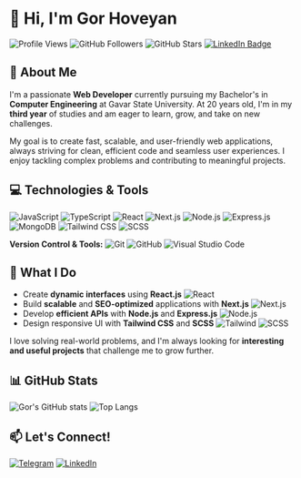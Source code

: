 # 👋 Hi, I'm Gor Hoveyan

![Profile Views](https://komarev.com/ghpvc/?username=Gor-Hoveyan&color=blue&style=flat-square)
![GitHub Followers](https://img.shields.io/github/followers/Gor-Hoveyan?style=flat-square)
![GitHub Stars](https://img.shields.io/github/stars/Gor-Hoveyan?style=flat-square)
[![LinkedIn Badge](https://img.shields.io/badge/LinkedIn-Connect-blue?style=flat-square&logo=linkedin)](([https://www.linkedin.com/in/gorhoveyan/](https://www.linkedin.com/in/gorhoveyan/)))

## 🚀 About Me
I'm a passionate **Web Developer** currently pursuing my Bachelor's in **Computer Engineering** at Gavar State University. At 20 years old, I'm in my **third year** of studies and am eager to learn, grow, and take on new challenges.

My goal is to create fast, scalable, and user-friendly web applications, always striving for clean, efficient code and seamless user experiences. I enjoy tackling complex problems and contributing to meaningful projects.

## 💻 Technologies & Tools

![JavaScript](https://img.shields.io/badge/JavaScript-F7DF1E?style=flat-square&logo=javascript&logoColor=black)
![TypeScript](https://img.shields.io/badge/TypeScript-007ACC?style=flat-square&logo=typescript&logoColor=white)
![React](https://img.shields.io/badge/React-20232A?style=flat-square&logo=react&logoColor=61DAFB)
![Next.js](https://img.shields.io/badge/Next.js-000000?style=flat-square&logo=nextdotjs&logoColor=white)
![Node.js](https://img.shields.io/badge/Node.js-43853D?style=flat-square&logo=nodedotjs&logoColor=white)
![Express.js](https://img.shields.io/badge/Express.js-404D59?style=flat-square&logo=express&logoColor=white)
![MongoDB](https://img.shields.io/badge/MongoDB-4EA94B?style=flat-square&logo=mongodb&logoColor=white)
![Tailwind CSS](https://img.shields.io/badge/Tailwind_CSS-38B2AC?style=flat-square&logo=tailwind-css&logoColor=white)
![SCSS](https://img.shields.io/badge/SCSS-CC6699?style=flat-square&logo=sass&logoColor=white)

**Version Control & Tools:**
![Git](https://img.shields.io/badge/Git-F05032?style=flat-square&logo=git&logoColor=white)
![GitHub](https://img.shields.io/badge/GitHub-181717?style=flat-square&logo=github&logoColor=white)
![Visual Studio Code](https://img.shields.io/badge/Visual_Studio_Code-0078D4?style=flat-square&logo=visual-studio-code&logoColor=white)

## 🌟 What I Do
- Create **dynamic interfaces** using **React.js** ![React](https://img.shields.io/badge/-React-61DAFB?style=flat-square&logo=react&logoColor=white)
- Build **scalable** and **SEO-optimized** applications with **Next.js** ![Next.js](https://img.shields.io/badge/-Next.js-black?style=flat-square&logo=nextdotjs&logoColor=white)
- Develop **efficient APIs** with **Node.js** and **Express.js** ![Node.js](https://img.shields.io/badge/-Node.js-43853D?style=flat-square&logo=nodedotjs&logoColor=white)
- Design responsive UI with **Tailwind CSS** and **SCSS** ![Tailwind](https://img.shields.io/badge/-Tailwind_CSS-38B2AC?style=flat-square&logo=tailwind-css&logoColor=white) ![SCSS](https://img.shields.io/badge/-SCSS-CC6699?style=flat-square&logo=sass&logoColor=white)

I love solving real-world problems, and I'm always looking for **interesting and useful projects** that challenge me to grow further.

## 📊 GitHub Stats

![Gor's GitHub stats](https://github-readme-stats.vercel.app/api?username=Gor-Hoveyan&show_icons=true&theme=radical)
![Top Langs](https://github-readme-stats.vercel.app/api/top-langs/?username=Gor-Hoveyan&layout=compact)

## 📫 Let's Connect!
[![Telegram](https://img.shields.io/badge/Telegram-2CA5E0?style=flat-square&logo=telegram&logoColor=white)]([https://t.me/gorhoveyan])
[![LinkedIn](https://img.shields.io/badge/LinkedIn-0077B5?style=flat-square&logo=linkedin&logoColor=white)](([https://www.linkedin.com/in/gorhoveyan/](https://www.linkedin.com/in/gorhoveyan/)))
